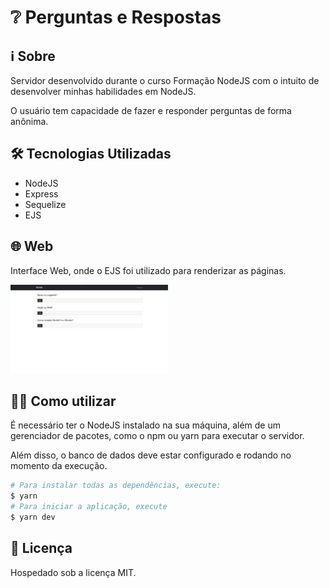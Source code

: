 # ❔ Perguntas e Respostas

## ℹ Sobre

Servidor desenvolvido durante o curso Formação NodeJS com o intuito de desenvolver minhas habilidades em NodeJS.

O usuário tem capacidade de fazer e responder perguntas de forma anônima.

## 🛠 Tecnologias Utilizadas

- NodeJS
- Express
- Sequelize
- EJS

## 🌐 Web

Interface Web, onde o EJS foi utilizado para renderizar as páginas.

<img src=".github/questions-and-answers.png" alt="Interface web" width="50%" height="50%" />

## 👨‍💻 Como utilizar

É necessário ter o NodeJS instalado na sua máquina, além de um gerenciador de pacotes, como o npm ou yarn para executar o servidor.

Além disso, o banco de dados deve estar configurado e rodando no momento da execução.

```sh
# Para instalar todas as dependências, execute:
$ yarn
# Para iniciar a aplicação, execute
$ yarn dev
```

## 📄 Licença

Hospedado sob a licença MIT.
